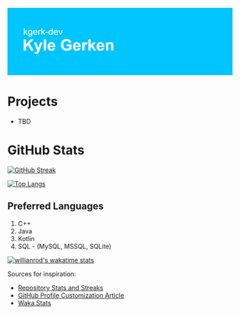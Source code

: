 ![ReadMe Header](https://github.com/kgerk-dev/kgerk-dev/blob/main/Images/header.png)

#  Projects

- TBD

# GitHub Stats
[![GitHub Streak](http://github-readme-streak-stats.herokuapp.com?user=kgerk-dev&theme=github-dark-blue&hide_border=true)](https://git.io/streak-stats)

[![Top Langs](https://github-readme-stats.vercel.app/api/top-langs/?username=kgerk-dev&langs_count=5&count_private=true&show_icons=true&theme=dracula)](https://github.com/anuraghazra/github-readme-stats)

## Preferred Languages

1. C++
2. Java
3. Kotlin
4. SQL - (MySQL, MSSQL, SQLite)


[![willianrod's wakatime stats](https://github-readme-stats.vercel.app/api/wakatime?username=kgerkdev)](https://github.com/anuraghazra/github-readme-stats)



Sources for inspiration:
- [Repository Stats and Streaks](https://github.com/anuraghazra/github-readme-stats)
- [GitHub Profile Customization Article](https://dev.to/supritha/how-to-have-an-awesome-github-profile-1969)
- [Waka Stats](https://wakatime.com/@kgerkdev)
